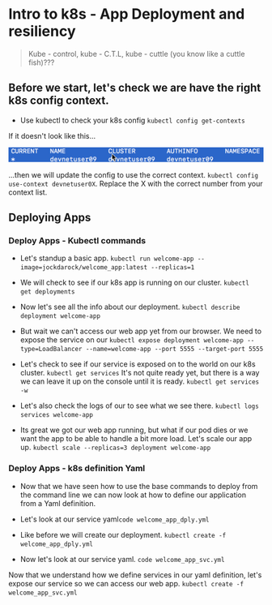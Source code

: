 # Intro to k8s - App Deployment and resiliency

> Kube - control, kube - C.T.L, kube - cuttle (you know like a cuttle fish)???

## Before we start, let's check we are have the right k8s config context.

* Use kubectl to check your k8s config `kubectl config get-contexts`

If it doesn't look like this... 

![](images/context.png) 

...then we will update the config to use the correct context. `kubectl config use-context devnetuser0X`. Replace the X with the correct number from your context list.


## Deploying Apps

### Deploy Apps - Kubectl commands
 
* Let's standup a basic app.  `kubectl run welcome-app --image=jockdarock/welcome_app:latest --replicas=1`

* We will check to see if our k8s app is running on our cluster.  `kubectl get deployments`

* Now let's see all the info about our deployment.  `kubectl describe deployment welcome-app`

* But wait we can't access our web app yet from our browser.  We need to expose the service on our  `kubectl expose deployment welcome-app --type=LoadBalancer --name=welcome-app --port 5555 --target-port 5555`

* Let's check to see if our service is exposed on to the world on our k8s cluster. `kubectl get services` It's not quite ready yet, but there is a way we can leave it up on the console until it is ready.  `kubectl get services -w`

* Let's also check the logs of our  to see what we see there.  `kubectl logs services welcome-app`

* Its great we got our web app running, but what if our pod dies or we want the app to be able to handle a bit more load.  Let's scale our app up.  `kubectl scale --replicas=3 deployment welcome-app`

### Deploy Apps - k8s definition Yaml

* Now that we have seen how to use the base commands to deploy from the command line we can now look at how to define our application from a Yaml definition.

* Let's look at our service yaml`code welcome_app_dply.yml`

* Like before we will create our deployment.  `kubectl create -f welcome_app_dply.yml`

* Now let's look at our service yaml. `code welcome_app_svc.yml`

Now that we understand how we define services in our yaml definition, let's expose our service so we can access our web app.  `kubectl create -f welcome_app_svc.yml`

 